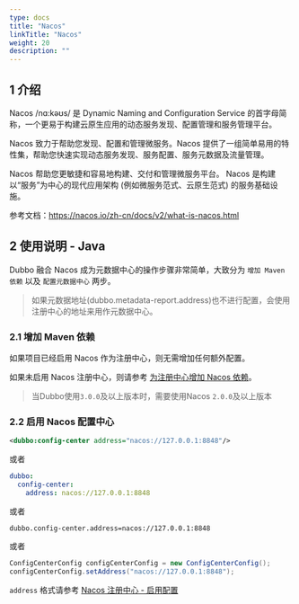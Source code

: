 ```yaml
---
type: docs
title: "Nacos"
linkTitle: "Nacos"
weight: 20
description: ""
---
```


## 1 介绍

Nacos /nɑ:kəʊs/ 是 Dynamic Naming and Configuration Service 的首字母简称，一个更易于构建云原生应用的动态服务发现、配置管理和服务管理平台。

Nacos 致力于帮助您发现、配置和管理微服务。Nacos 提供了一组简单易用的特性集，帮助您快速实现动态服务发现、服务配置、服务元数据及流量管理。

Nacos 帮助您更敏捷和容易地构建、交付和管理微服务平台。 Nacos 是构建以“服务”为中心的现代应用架构 (例如微服务范式、云原生范式) 的服务基础设施。

参考文档：https://nacos.io/zh-cn/docs/v2/what-is-nacos.html


## 2 使用说明 - Java
Dubbo 融合 Nacos 成为元数据中心的操作步骤非常简单，大致分为 `增加 Maven 依赖` 以及 `配置元数据中心` 两步。
> 如果元数据地址(dubbo.metadata-report.address)也不进行配置，会使用注册中心的地址来用作元数据中心。

### 2.1 增加 Maven 依赖

如果项目已经启用 Nacos 作为注册中心，则无需增加任何额外配置。

如果未启用 Nacos 注册中心，则请参考 [为注册中心增加 Nacos 依赖](../../registry/nacos/#21-增加依赖)。
> 当Dubbo使用`3.0.0`及以上版本时，需要使用Nacos `2.0.0`及以上版本

### 2.2 启用 Nacos 配置中心
```xml
<dubbo:config-center address="nacos://127.0.0.1:8848"/>
```

或者

```yaml
dubbo:
  config-center:
    address: nacos://127.0.0.1:8848
```

或者

```properties
dubbo.config-center.address=nacos://127.0.0.1:8848
```

或者

```java
ConfigCenterConfig configCenterConfig = new ConfigCenterConfig();
configCenterConfig.setAddress("nacos://127.0.0.1:8848");
```

`address` 格式请参考 [Nacos 注册中心 - 启用配置](../../registry/nacos/#22-配置并启用-nacos)

